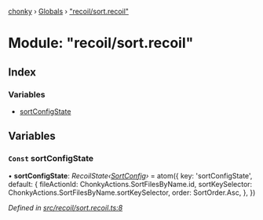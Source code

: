 [chonky](../README.md) › [Globals](../globals.md) › ["recoil/sort.recoil"](_recoil_sort_recoil_.md)

# Module: "recoil/sort.recoil"

## Index

### Variables

* [sortConfigState](_recoil_sort_recoil_.md#const-sortconfigstate)

## Variables

### `Const` sortConfigState

• **sortConfigState**: *RecoilState‹[SortConfig](../interfaces/_types_sort_types_.sortconfig.md)›* = atom<SortConfig>({
    key: 'sortConfigState',
    default: {
        fileActionId: ChonkyActions.SortFilesByName.id,
        sortKeySelector: ChonkyActions.SortFilesByName.sortKeySelector,
        order: SortOrder.Asc,
    },
})

*Defined in [src/recoil/sort.recoil.ts:8](https://github.com/TimboKZ/Chonky/blob/3d6eae9/src/recoil/sort.recoil.ts#L8)*
